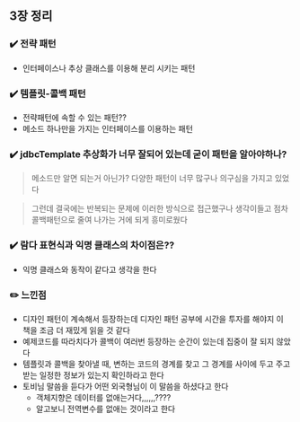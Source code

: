 ## 3장 정리

### ✔️ 전략 패턴
- 인터페이스나 추상 클래스를 이용해 분리 시키는 패턴

### ✔️ 템플릿-콜백 패턴
- 전략패턴에 속할 수 있는 패턴??
- 메소드 하나만을 가지는 인터페이스를 이용하는 패턴

### ✔️ jdbcTemplate 추상화가 너무 잘되어 있는데 굳이 패턴을 알아야하나?
> 메소드만 알면 되는거 아닌가? 다양한 패턴이 너무 많구나 의구심을 가지고 있었다

>그런데 결국에는 반복되는 문제에 이러한 방식으로 접근했구나 생각이들고
>점차 콜백패턴으로 줄여 나가는 거에 되게 흥미로웠다

### ✔️ 람다 표현식과 익명 클래스의 차이점은??
- 익명 클래스와 동작이 같다고 생각을 한다

### ✏️ 느낀점
- 디자인 패턴이 계속해서 등장하는데 디자인 패턴 공부에 시간을 투자를 해야지 이 책을 조금 더 재밌게 읽을 것 같다
- 예제코드를 따라치다가 콜백이 여러번 등장하는 순간이 있는데 집중이 잘 되지 않았다
- 템플릿과 콜백을 찾아낼 때, 변하는 코드의 경계를 찾고 그 경계를 사이에 두고 주고받는 일정한 정보가 있는지 확인하라고 한다
- 토비님 말씀을 듣다가 어떤 외국형님이 이 말씀을 하셨다고 한다
    - 객체지향은 데이터를 없애는거다,,,,,,????
    - 알고보니 전역변수를 없애는 것이라고 한다
